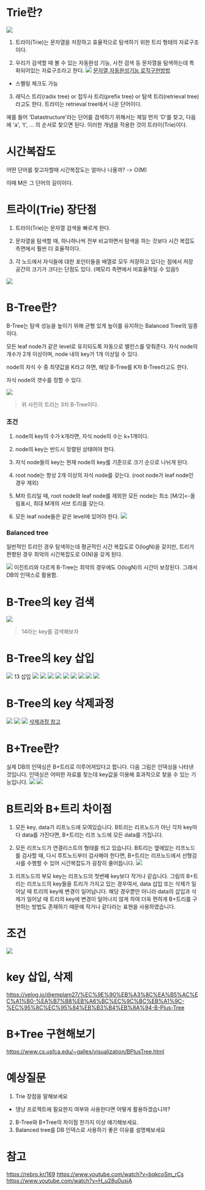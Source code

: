 # Trie란?
![](https://velog.velcdn.com/images/tkdtkd97/post/d92a7e12-b209-4143-b72d-70ee7febd54d/image.png)

1. 트라이(Trie)는 문자열을 저장하고 효율적으로 탐색하기 위한 트리 형태의 자료구조이다.

2. 우리가 검색할 때 볼 수 있는 자동완성 기능, 사전 검색 등 문자열을 탐색하는데 특화되어있는 자료구조라고 한다.
   ![](https://velog.velcdn.com/images/tkdtkd97/post/41a44318-939f-4c3d-ac45-8de97b0bf984/image.png)
   [문자열 자동완성기능 로직구현방법](https://velog.io/@bewisesh91/%EB%AC%B8%EC%9E%90%EC%97%B4-%EC%9E%90%EB%8F%99-%EC%99%84%EC%84%B1-%EA%B5%AC%ED%98%84)
+ 스펠링 체크도 가능
3. 래딕스 트리(radix tree) or 접두사 트리(prefix tree) or 탐색 트리(retrieval tree)라고도 한다. 트라이는 retrieval tree에서 나온 단어이다.

예를 들어 'Datastructure'라는 단어를 검색하기 위해서는 제일 먼저 'D'를 찾고, 다음에 'a', 't', ... 의 순서로 찾으면 된다. 이러한 개념을 적용한 것이 트라이(Trie)이다.

# 시간복잡도
어떤 단어를 찾고자할때 시간복잡도는 얼마나 나올까?
-> O(M)

이때 M은 그 단어의 길이이다.

# 트라이(Trie) 장단점
1. 트라이(Trie)는 문자열 검색을 빠르게 한다.

2. 문자열을 탐색할 때, 하나하나씩 전부 비교하면서 탐색을 하는 것보다 시간 복잡도 측면에서 훨씬 더 효율적이다.

3. 각 노드에서 자식들에 대한 포인터들을 배열로 모두 저장하고 있다는 점에서 저장 공간의 크기가 크다는 단점도 있다. (메모리 측면에서 비효율적일 수 있음!)

![](https://velog.velcdn.com/images/tkdtkd97/post/4e9e5a79-36c3-4ef0-b26d-5028f9fb0a23/image.png)

# B-Tree란?
B-Tree는 탐색 성능을 높이기 위해 균형 있게 높이를 유지하는 Balanced Tree의 일종이다.

모든 leaf node가 같은 level로 유지되도록 자동으로 밸런스를 맞춰준다. 자식 node의 개수가 2개 이상이며, node 내의 key가 1개 이상일 수 있다.

node의 자식 수 중 최댓값을 K라고 하면, 해당 B-Tree를 K차 B-Tree라고도 한다.

자식 node의 갯수를 정할 수 있다.

![](https://velog.velcdn.com/images/tkdtkd97/post/daa72ad0-ef13-4f97-8edd-ec11c8e22a07/image.png)

> 위 사진의 트리는 3차 B-Tree이다.

### 조건
1. node의 key의 수가 k개라면, 자식 node의 수는 k+1개이다.

2. node의 key는 반드시 정렬된 상태여야 한다.

3. 자식 node들의 key는 현재 node의 key를 기준으로 크기 순으로 나뉘게 된다.

4. root node는 항상 2개 이상의 자식 node를 갖는다. (root node가 leaf node인 경우 제외)

5. M차 트리일 때, root node와 leaf node를 제외한 모든 node는 최소
   [M/2]<-올림표시, 최대 M개의 서브 트리를 갖는다.

6. 모든 leaf node들은 같은 level에 있어야 한다.
   ![](https://velog.velcdn.com/images/tkdtkd97/post/8f0b32dc-918b-48c9-be4d-e4eaa5f0156c/image.png)


### Balanced tree

일반적인 트리인 경우 탐색하는데 평균적인 시간 복잡도로 O(logN)을 갖지만, 트리가 편향된 경우 최악의 시간복잡도로 O(N)을 갖게 된다.

![](https://velog.velcdn.com/images/tkdtkd97/post/b8b93266-d0b5-49a8-b78c-86b9d7a6472d/image.png)
이진트리와 다르게 B-Tree는 최악의 경우에도 O(logN)의 시간이 보장된다.
그래서 DB의 인덱스로 활용함.

# B-Tree의 key 검색
![](https://velog.velcdn.com/images/tkdtkd97/post/5f372250-ab97-4ded-a789-943bdba9f2f2/image.png)
> 14라는 key를 검색해보자


# B-Tree의 key 삽입
![](https://velog.velcdn.com/images/tkdtkd97/post/1933c0b3-ed79-4ceb-80b6-3dc2615cc5e6/image.png)
13 삽입
![](https://velog.velcdn.com/images/tkdtkd97/post/8ba4738a-c2af-402b-8eab-2f8b3f66a0b4/image.png)
![](https://velog.velcdn.com/images/tkdtkd97/post/ce03d7c2-37ec-421a-afba-41ac29cf7ca8/image.png)
![](https://velog.velcdn.com/images/tkdtkd97/post/4ef282c3-4323-4f34-9d2e-937d5ef18159/image.png)
![](https://velog.velcdn.com/images/tkdtkd97/post/7df132bb-1d4a-4916-aafd-4c2b583c9943/image.png)
![](https://velog.velcdn.com/images/tkdtkd97/post/a46afd4b-00ca-4626-b1cb-8570d5384a4e/image.png)
![](https://velog.velcdn.com/images/tkdtkd97/post/db47543c-cea1-4f2d-ae81-0088c4ddf811/image.png)
![](https://velog.velcdn.com/images/tkdtkd97/post/ecb7fa10-0d9a-47f6-a3f2-902458004706/image.png)
![](https://velog.velcdn.com/images/tkdtkd97/post/a56d49e5-bd3c-466c-9a59-9af0168d79f3/image.png)
![](https://velog.velcdn.com/images/tkdtkd97/post/f9af87e3-65ca-44c8-b5f4-0932f354a15b/image.png)

# B-Tree의 key 삭제과정

![](https://velog.velcdn.com/images/tkdtkd97/post/c21e17b3-db09-4808-b020-68e939c6cfd7/image.png)
![](https://velog.velcdn.com/images/tkdtkd97/post/9c155147-16a6-4372-91c0-2f8413e314b8/image.png)
![](https://velog.velcdn.com/images/tkdtkd97/post/51932c0c-3aff-443f-8923-3700997bb3c1/image.png)
[삭제과정 참고](https://rebro.kr/169)

# B+Tree란?
실제 DB의 인덱싱은 B+트리로 이루어져있다고 합니다. 다음 그림은 인덱싱을 나타낸 것입니다. 인덱싱은 어떠한 자료를 찾는데 key값을 이용해 효과적으로 찾을 수 있는 기능입니다.
![](https://velog.velcdn.com/images/tkdtkd97/post/1489fcba-452a-46ce-823b-e1004b994b8e/image.png)
![](https://velog.velcdn.com/images/tkdtkd97/post/485058d7-b94f-4f64-b418-77a0eb5af699/image.png)

# B트리와 B+트리 차이점

1. 모든 key, data가 리프노드에 모여있습니다. B트리는 리프노드가 아닌 각자 key마다 data를 가진다면, B+트리는 리프 노드에 모든 data를 가집니다.

2. 모든 리프노드가 연결리스트의 형태를 띄고 있습니다. B트리는 옆에있는 리프노드를 검사할 때, 다시 루트노드부터 검사해야 한다면, B+트리는 리프노드에서 선형검사를 수행할 수 있어 시간복잡도가 굉장히 줄어듭니다.
   ![](https://velog.velcdn.com/images/tkdtkd97/post/b19b5c71-1301-462f-94f3-00ee41077f48/image.png)


3. 리프노드의 부모 key는 리프노드의 첫번째 key보다 작거나 같습니다. 그림의 B+트리는 리프노드의 key들을 트리가 가지고 있는 경우여서, data 삽입 또는 삭제가 일어날 때 트리의 key에 변경이 일어납니다. 해당 경우뿐만 아니라 data의 삽입과 삭제가 일어날 때 트리의 key에 변경이 일어나지 않게 하여 더욱 편하게 B+트리를 구현하는 방법도 존재하기 때문에 작거나 같다라는 표현을 사용하였습니다.

# 조건
![](https://velog.velcdn.com/images/tkdtkd97/post/f8aa1fbe-e71e-48f3-b93d-b55f7218d8c8/image.png)

# key 삽입, 삭제
https://velog.io/@emplam27/%EC%9E%90%EB%A3%8C%EA%B5%AC%EC%A1%B0-%EA%B7%B8%EB%A6%BC%EC%9C%BC%EB%A1%9C-%EC%95%8C%EC%95%84%EB%B3%B4%EB%8A%94-B-Plus-Tree

# B+Tree 구현해보기
https://www.cs.usfca.edu/~galles/visualization/BPlusTree.html

# 예상질문
1. Trie 장점을 말해보세요
+ 댕냥 프로젝트에 필요한지 여부와 사용한다면 어떻게 활용하겠습니까?
2. B-Tree와 B+Tree의 차이점 한가지 이상 얘기해보세요.
3. Balanced tree를 DB 인덱스로 사용하기 좋은 이유를 설명해보세요

# 참고
https://rebro.kr/169
https://www.youtube.com/watch?v=bqkcoSm_rCs
https://www.youtube.com/watch?v=H_u28u0usjA